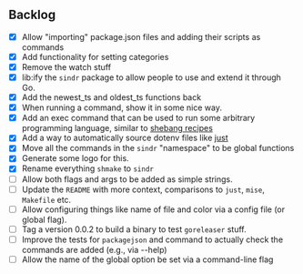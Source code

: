 ## Backlog

- [x] Allow "importing" package.json files and adding their scripts as commands
- [x] Add functionality for setting categories
- [x] Remove the watch stuff
- [x] lib:ify the `sindr` package to allow people to use and extend it through Go.
- [x] Add the newest_ts and oldest_ts functions back
- [x] When running a command, show it in some nice way.
- [x] Add an exec command that can be used to run some arbitrary programming language, similar
  to [shebang recipes](https://github.com/casey/just?tab=readme-ov-file#shebang-recipes)
- [x] Add a way to automatically source dotenv files
  like [just](https://github.com/casey/just?tab=readme-ov-file#dotenv-settings)
- [x] Move all the commands in the `sindr` "namespace" to be global functions
- [x] Generate some logo for this.
- [x] Rename everything `shmake` to `sindr`
- [ ] Allow both flags and args to be added as simple strings.
- [ ] Update the `README` with more context, comparisons to `just`, `mise`, `Makefile` etc.
- [ ] Allow configuring things like name of file and color via a config file (or global flag).
- [ ] Tag a version 0.0.2 to build a binary to test `goreleaser` stuff.
- [ ] Improve the tests for `packagejson` and command to actually check the commands are added (e.g., via --help)
- [ ] Allow the name of the global option be set via a command-line flag
